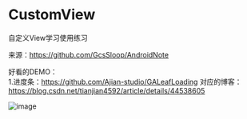 # CustomView
自定义View学习使用练习  
  
  
来源：https://github.com/GcsSloop/AndroidNote  

好看的DEMO：  
1.进度条：https://github.com/Ajian-studio/GALeafLoading  对应的博客：https://blog.csdn.net/tianjian4592/article/details/44538605

![image](https://user-images.githubusercontent.com/58496726/150964533-2cebe565-96ed-4812-9875-0b3ef994e0eb.png)


